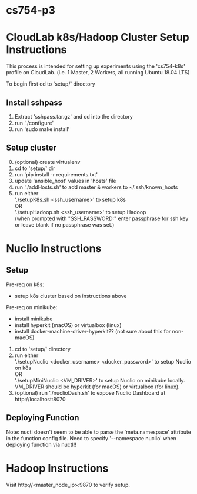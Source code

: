 # cs754-p3


# CloudLab k8s/Hadoop Cluster Setup Instructions

This process is intended for setting up experiments using the 'cs754-k8s' profile on CloudLab. (i.e. 1 Master, 2 Workers, all running Ubuntu 18.04 LTS)

To begin first cd to 'setup/' directory

## Install sshpass

1. Extract 'sshpass.tar.gz' and cd into the directory
2. run './configure'
3. run 'sudo make install'

## Setup cluster

0. (optional) create virtualenv
1. cd to 'setup/' dir
2. run 'pip install -r requirements.txt' 
3. update 'ansible_host' values in 'hosts' file
4. run './addHosts.sh' to add master & workers to ~/.ssh/known_hosts
5. run either </br>
        './setupK8s.sh <ssh_username>' to setup k8s </br>
    OR </br>
        './setupHadoop.sh <ssh_username>' to setup Hadoop </br>
    (when prompted with "SSH_PASSWORD:" enter passphrase for ssh key or leave blank if no passphrase was set.)


# Nuclio Instructions

## Setup 

Pre-req on k8s:
* setup k8s cluster based on instructions above

Pre-req on minikube: 
* install minikube 
* install hyperkit (macOS) or virtualbox (linux)
* install docker-machine-driver-hyperkit?? (not sure about this for non-macOS)

1. cd to 'setup/' directory
2. run either </br>
        './setupNuclio <docker_username> <docker_password>' to setup Nuclio on k8s </br>
    OR </br>
        './setupMiniNuclio <VM_DRIVER>' to setup Nuclio on minikube locally. VM_DRIVER should be hyperkit (for macOS) or virtualbox (for linux). </br>
3. (optional) run './nuclioDash.sh' to expose Nuclio Dashboard at http://localhost:8070


## Deploying Function

Note: nuctl doesn't seem to be able to parse the 'meta.namespace' attribute in the function config file. Need to specify 
'--namespace nuclio' when deploying function via nuctl!!


# Hadoop Instructions

Visit http://<master_node_ip>:9870 to verify setup.






